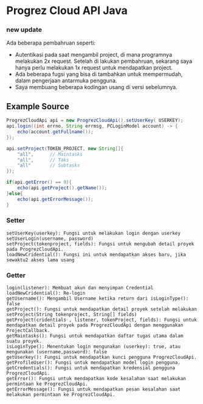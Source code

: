 # Progrez Cloud API Java

### new update

Ada beberapa pembahruan seperti:
- Autentikasi pada saat mengambil project, di mana programnya melakukan 2x request. Setelah di lakukan pembahruan, sekarang saya hanya perlu melakukan 1x request untuk mendapatkan project.
- Ada beberapa fugsi yang bisa di tambahkan untuk mempermudah, dalam pengerjaan antarmuka pengguna.
- Saya membuang beberapa kodingan usang di versi sebelumnya.

## Example Source

```java
ProgrezCloudApi api = new ProgrezCloudApi().setUserKey( USERKEY);
api.login((int errno, String errmsg, PCLoginModel account) -> {
    echo(account.getFullname());
});

api.setProject(TOKEN_PROJECT, new String[]{
    "all",      // Maintasks
    "all",      // Taks
    "all"       // Subtasks
});

if(api.getError() == 0){
    echo(api.getProject().getName());
}else{
    echo(api.getErrorMessage());
}
```

### Setter

```
setUserKey(userkey): Fungsi untuk melakukan login dengan userkey
setUserLogin(username, password)
setProject(tokenproject, fields): Fungsi untuk mengubah detail proyek pada ProgrezCloudApi.
loadNewCridential(): Fungsi ini untuk mendapatkan akses baru, jika sewaktu2 akses lama usang
```

### Getter

```
login(listener): Membuat akun dan menyimpan Credential
loadNewCridential(): Re-login
getUsername(): Mengambil Username ketika return dari isLoginType(): false
getProject(): Fungsi untuk mendapatkan detail proyek setelah melakukan setProject(String tokenproject, String[] fields)
getProject(cridentials , listener, tokenProject, fields): Fungsi untuk mendapatkan detail proyek pada ProgrezCloudApi dengan menggunakan ProjectCallback.
getMaintasks(): Fungsi untuk mendapatkan daftar tugas utama dalam suatu proyek.
isLoginType(): Menentukan login mengunakan (userkey): true, atau mengunakan (username,password): false
getUserkey(): Fungsi untuk mendapatkan kunci pengguna ProgrezCloudApi.
getProfileUser(): Fungsi untuk mendapatkan model login pengguna.
getCredentials(): Fungsi untuk mendapatkan kredensial pengguna ProgrezCloudApi.
getError(): Fungsi untuk mendapatkan kode kesalahan saat melakukan permintaan ke ProgrezCloudApi.
getErrorMessage(): Fungsi untuk mendapatkan pesan kesalahan saat melakukan permintaan ke ProgrezCloudApi.
```
